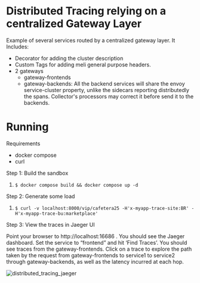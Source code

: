 Distributed Tracing relying on a centralized Gateway Layer
=================

Example of several services routed by a centralized gateway layer.  It Includes:
- Decorator for adding the cluster description
- Custom Tags for adding meli general purpose headers.
- 2 gateways
	- gateway-frontends
	- gateway-backends: All the backend services will share the envoy service-cluster property, unlike the sidecars reporting distributedly the spans.  Collector's processors may correct it before send it to the backends.

Running
=======
Requirements
- docker compose
- curl

Step 1: Build the sandbox
1. `$ docker compose build && docker compose up -d`

Step 2: Generate some load
1. `$ curl -v localhost:8000/vip/cafetera25 -H'x-myapp-trace-site:BR' -H'x-myapp-trace-bu:marketplace'`

Step 3: View the traces in Jaeger UI

Point your browser to http://localhost:16686 . You should see the Jaeger dashboard. Set the service to “frontend” and hit ‘Find Traces’. You should see traces from the gateway-frontends. Click on a trace to explore the path taken by the request from gateway-frontends to service1 to service2 through gateway-backends, as well as the latency incurred at each hop.

![distributed_tracing_jaeger](https://user-images.githubusercontent.com/13221002/168914143-317ee832-93d1-4648-bd42-aa2bc5c72dd6.png)
